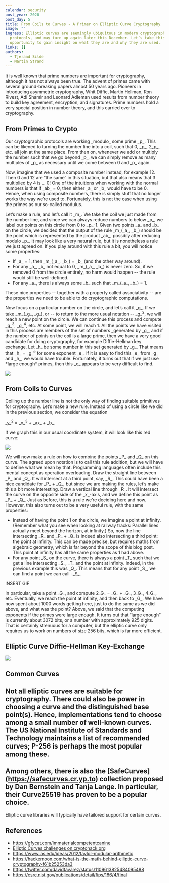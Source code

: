 ```yaml
---
calendar: security
post_year: 2020
post_day: 5
title: From Coils to Curves - A Primer on Elliptic Curve Cryptography
image: ""
ingress: Elliptic curves are seemingly ubiquitous in modern cryptographic
  protocols, and may turn up again later this December. Let’s take this
  opportunity to gain insight on what they are and why they are used.
links: []
authors:
  - Tjerand Silde
  - Martin Strand
---
```

<!--StartFragment-->

It is well known that prime numbers are important for cryptography, although it has not always been true. The advent of primes came with several ground-breaking papers almost 50 years ago. Pioneers in introducing asymmetric cryptography, Whit Diffie, Martin Hellman, Ron Rivest, Adi Shamir and Leonard Adleman used results from number theory to build key agreement, encryption, and signatures. Prime numbers hold a very special position in number theory, and this carried over to cryptography.

## From Primes to Crypto

Our cryptographic protocols are working \_modulo\_ some prime \_p\_. This can be likened to turning the number line into a coil, such that 0, \_p\_, 2\_p\_, etc. all join at the same place. From then on, whenever we add or multiply the number such that we go beyond \_p\_, we can simply remove as many multiples of \_p\_ as necessary until we come between 0 and \_p\_ again.

Now, imagine that we used a composite number instead, for example 12. Then 0 and 12 are “the same” in this situation, but that also means that 3 multiplied by 4 is ... 0! One of the intuitions when working with the normal numbers is that if \_ab\_ = 0, then either \_a\_ or \_b\_ would have to be 0. Hence, when using composite numbers, there is simply stuff that no longer works the way we’re used to. Fortunately, this is not the case when using the primes as our so-called modulus.

Let’s make a rule, and let’s call it \_m\_. We take the coil we just made from the number line, and since we can always reduce numbers to below \_p\_, we label our points on this circle from 0 to \_p\_-1. Given two points \_a\_ and \_b\_ on the circle, we decided that the output of the rule \_m\_(\_a\_, \_b\_) should be the point which is represented by the product \_ab\_, possibly after reducing modulo \_p\_. It may look like a very natural rule, but it is nonetheless a rule we just agreed on. If you play around with this rule a bit, you will notice some properties:

* If \_a\_ = 1, then \_m\_(\_a\_, \_b\_) = \_b\_ (and the other way around).
* For any \_a\_, \_b\_ not equal to 0, \_m\_(\_a\_, \_b\_) is never zero. So, if we removed 0 from the circle entirely, no harm would happen -- the rule would still be well-defined.
* For any \_a\_, there is always some \_b\_ such that \_m\_(\_a\_, \_b\_) = 1.



These nice properties -- together with a property called associativity -- are the properties we need to be able to do cryptographic computations.

Now focus on a particular number on the circle, and let’s call it \_g\_. If we take \_m\_(\_g\_, \_g\_), or -- to return to the more usual notation -- \_g\_<sup>2</sup>, we will reach a new point on the circle. We can continue this process and compute \_g\_<sup>3</sup>, \_g\_<sup>4</sup>, etc. At some point, we will reach 1. All the points we have visited in this process are members of the set of numbers _generated by \_g\_, and if the number of points on the coil is a large prime, then we have a very good candidate for doing cryptography, for example Diffie-Hellman key exchange. Let \_h\_ be some number in this set generated by \_g\_. That means that \_h\_ = \_g\_<sup>e</sup> for some exponent \_e\_. If it is easy to find this \_e\_ from \_g\_ and \_h\_, we would have trouble. Fortunately, it turns out that if we just use \*large enough\* primes, then this \_e\_ appears to be very difficult to find.



![](https://lh5.googleusercontent.com/Hzr0-Km7K5zX4APfHFJdsCrjrPkiJzklm2uu2LqM_65QAuwJPbG0izxWvKu7iHBIC-4HLnF2kYHkl8-dXLyRIOxw17SaMwCVbnpkhIHutMEZZe40E_uJ-SmG69RKWhCxlg)

## From Coils to Curves

Coiling up the number line is not the only way of finding suitable primitives for cryptography. Let’s make a new rule. Instead of using a circle like we did in the previous section, we consider the equation



\_y\_<sup>2</sup> = \_x\_<sup>3</sup> + \_ax\_ + \_b\_.



If we graph this in our usual coordinate system, it will look like this red curve:

![](https://lh3.googleusercontent.com/pT2oDZYUzpVpjFxK-eXwnwCUb8u8midCmcTglc-UZOdTXvrPW1Dr1uxj0NdJgAlrwd36XRSQ6gtrP4ppEQpUcztUysmOu3snUnp26ihBPKz6VK9zB6c5CRxSDCZTGnmy1Q)



We will now make a rule on how to combine the points \_P\_ and \_Q\_ on this curve. The agreed upon notation is to call this rule addition, but we will have to define what we mean by that. Programming languages often include this mental concept as operation overloading. Draw the straight line between \_P\_ and \_Q\_. It will intersect at a third point, say, \_R\_. This could have been a nice candidate for \_P\_ + \_Q\_, but since we are making the rules, let’s make this a bit more interesting. Draw a vertical line through \_R\_. It will intersect the curve on the opposite side of the \_x\_-axis, and we define this point as \_P\_ + \_Q\_. Just as before, this is a rule we’re deciding here and now. However, this also turns out to be a very useful rule, with the same properties:



* Instead of having the point 1 on the circle, we imagine a point at infinity. (Remember what you see when looking at railway tracks: Parallel lines actually meet beyond the horizon, at infinity.) So, now the line intersecting \_R\_ and \_P\_ + \_Q\_ is indeed also intersecting a third point: the point at infinity. This can be made precise, but requires maths from algebraic geometry, which is far beyond the scope of this blog post. This point at infinity has all the same properties as 1 had above.
* For any point \_S\_ on the curve, there is always a point \_T\_ such that we get a line intersecting \_S\_, \_T\_ and the point at infinity. Indeed, in the previous example this was \_Q\_. This means that for any point \_S\_, we can find a point we can call -\_S\_.



INSERT GIF

In particular, take a point \_G\_, and compute 2\_G\_ = \_G\_ + \_G\_, 3\_G\_, 4\_G\_, etc. Eventually, we reach the point at infinity, and then back to \_G\_. We have now spent about 1000 words getting here, just to do the same as we did above, and what was the point? Above, we said that the computing exponents if the primes were large enough. It turns out that “large enough” is currently about 3072 bits, or a number with approximately 925 digits. That is certainly strenuous for a computer, but the elliptic curve only requires us to work on numbers of size 256 bits, which is far more efficient.

## Elliptic Curve Diffie-Hellman Key-Exchange



![](https://lh5.googleusercontent.com/6gfnHTxvtlNAOsBFmR3qQJK8QIiSWnssefhpW04J_JUEpZVhwc_gBDKh9IR6fkehJAXy8yfewo7I5uSZJNHVcqrOmakoJflIdaGCk-n6f3ojYynagqNNBnOawb1fm49P6Q)



## Common Curves

## Not all elliptic curves are suitable for cryptography. There could also be power in choosing a curve and the distinguished base point(s). Hence, implementations tend to choose among a small number of well-known curves. The US National Institute of Standards and Technology maintains a list of recommended curves; P-256 is perhaps the most popular among these. 

## Among others, there is also the \[SafeCurves](https://safecurves.cr.yp.to) collection proposed by Dan Bernstein and Tanja Lange. In particular, their Curve25519 has proven to be a popular choice.

Elliptic curve libraries will typically have tailored support for certain curves.

## References

* <https://gfycat.com/immaterialcompetentcanine>
* [Elliptic Curves challenges on cryptohack.org](https://cryptohack.org/challenges/ecc/)
* <https://www.ias.edu/ideas/2012/taylor-modular-arithmetic>
* <https://hackernoon.com/what-is-the-math-behind-elliptic-curve-cryptography-f61b25253da3> 
* <https://twitter.com/davidtavarez/status/1109613825484095488> 
* https://csrc.nist.gov/publications/detail/fips/186/4/final

<!--EndFragment-->